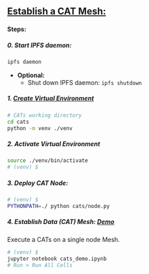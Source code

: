 ## [Establish a CAT Mesh:](../cats_demo.ipynb)
#### Steps:
##### 0. Start IPFS daemon:
```bash
ipfs daemon
```
* **Optional:** 
  * Shut down IPFS daemon: `ipfs shutdown`
##### 1. [Create Virtual Environment](./docs/ENV.md)
```bash
# CATs working directory
cd cats
python -m venv ./venv
```
##### 2. Activate Virtual Environment
```bash
source ./venv/bin/activate
# (venv) $
```
##### 3. Deploy CAT Node:
```bash
# (venv) $
PYTHONPATH=./ python cats/node.py
```
##### 4. Establish Data (CAT) Mesh: [Demo](../cats_demo.ipynb) 
Execute a CATs on a single node Mesh.
```bash
# (venv) $
jupyter notebook cats_demo.ipynb
# Run > Run All Cells
```